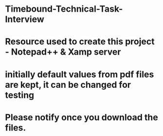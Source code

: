 # Timebound-Technical-Task-Interview
# Resource used to create this project - Notepad++ & Xamp server
# initially default values from pdf files are kept, it can be changed for testing
# Please notify once you download the files.

